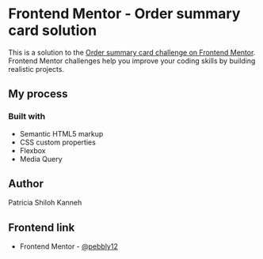 # Frontend Mentor - Order summary card solution

This is a solution to the [Order summary card challenge on Frontend Mentor](https://www.frontendmentor.io/challenges/order-summary-component-QlPmajDUj). Frontend Mentor challenges help you improve your coding skills by building realistic projects.

## My process

### Built with

- Semantic HTML5 markup
- CSS custom properties
- Flexbox
- Media Query

## Author

Patricia Shiloh Kanneh

## Frontend link

- Frontend Mentor - [@pebbly12](https://www.frontendmentor.io/profile/pebbly12)
